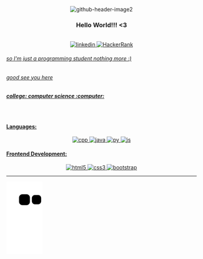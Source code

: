 <div align="center">

![github-header-image2](https://user-images.githubusercontent.com/85363903/170894512-3c9033e5-373d-4c13-a3d0-8c7a74bc0d08.png)
  
</div>

<div align="center">
  
  <h3>
    Hello World!!! <3
  </h3>
  
</div>
  <br>
  
 <div align="center">
  <a href="https://www.linkedin.com/in/rodrigo-felix-221317213">
    <img src="https://img.shields.io/badge/LinkedIn-0077B5?style=for-the-badge&logo=linkedin&logoColor=white" alt="linkedin" width="105.8" />
  </a>
  <a href="https://www.hackerrank.com/FelixClone">
    <img src="https://img.shields.io/badge/-Hackerrank-2EC866?style=for-the-badge&logo=HackerRank&logoColor=white" alt="HackerRank" width="126" />
 </div>


###### so I'm just a programming student nothing more :)
###### good see you here 
<h5> college: computer science :computer: <h5>

 <br>
 
<h4>Languages: </h4>
<div align="center">
  <!--Yeah C was commented-->
  <!--<img src="https://cdn.jsdelivr.net/gh/devicons/devicon/icons/c/c-plain.svg" alt="C" width="35"> -->
  <img src="https://cdn.jsdelivr.net/gh/devicons/devicon/icons/cplusplus/cplusplus-plain.svg" alt="cpp" width="35">
  <img src="https://cdn.jsdelivr.net/gh/devicons/devicon/icons/java/java-plain.svg" alt="java" width="37">
  <img src="https://cdn.jsdelivr.net/gh/devicons/devicon/icons/python/python-plain.svg" alt="py" width="34">
  <img src="https://cdn.jsdelivr.net/gh/devicons/devicon/icons/javascript/javascript-original.svg" alt="js" width="33">
  

</div>
<h4>Frontend Development:</h4>
<div align="center">
  <img src="https://cdn.jsdelivr.net/gh/devicons/devicon/icons/html5/html5-plain-wordmark.svg" alt="html5" width="35">
  <img src="https://cdn.jsdelivr.net/gh/devicons/devicon/icons/css3/css3-plain-wordmark.svg" alt="css3" width="35">
  <img src="https://cdn.jsdelivr.net/gh/devicons/devicon/icons/bootstrap/bootstrap-plain.svg" alt="bootstrap" width="35">
          
</div>
  
---
<!--
<div align="center">
  <a href="https://github.com/FelixClone">
  <img height="150em" src="https://github-readme-stats.vercel.app/api?username=FelixClone&show_icons=true&theme=merko&include_all_commits=true&count_private=true">
    
  <img height="150em" src="https://github-readme-stats.vercel.app/api/top-langs/?username=FelixClone&layout=compact&langs_count=7&theme=merko">
 -->   
  ![Snake animation](https://github.com/FelixClone/FelixClone/blob/output/github-contribution-grid-snake.svg)
</div>
  

<!--
**FelixClone/FelixClone** is a ✨ _special_ ✨ repository because its `README.md` (this file) appears on your GitHub profile.

Here are some ideas to get you started:

- 🔭 I’m currently working on ...
- 🌱 I’m currently learning ...
- 👯 I’m looking to collaborate on ...
- 🤔 I’m looking for help with ...
- 💬 Ask me about ...
- 📫 How to reach me: ...
- 😄 Pronouns: ...
- ⚡ Fun fact: ...
-->
